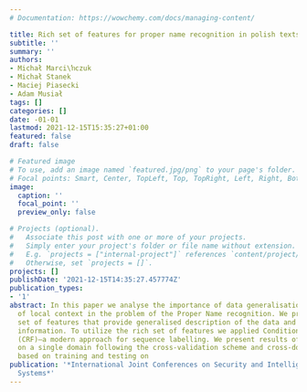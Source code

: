 ```yaml
---
# Documentation: https://wowchemy.com/docs/managing-content/

title: Rich set of features for proper name recognition in polish texts
subtitle: ''
summary: ''
authors:
- Michał Marci\ŉczuk
- Michał Stanek
- Maciej Piasecki
- Adam Musiał
tags: []
categories: []
date: -01-01
lastmod: 2021-12-15T15:35:27+01:00
featured: false
draft: false

# Featured image
# To use, add an image named `featured.jpg/png` to your page's folder.
# Focal points: Smart, Center, TopLeft, Top, TopRight, Left, Right, BottomLeft, Bottom, BottomRight.
image:
  caption: ''
  focal_point: ''
  preview_only: false

# Projects (optional).
#   Associate this post with one or more of your projects.
#   Simply enter your project's folder or file name without extension.
#   E.g. `projects = ["internal-project"]` references `content/project/deep-learning/index.md`.
#   Otherwise, set `projects = []`.
projects: []
publishDate: '2021-12-15T14:35:27.457774Z'
publication_types:
- '1'
abstract: In this paper we analyse the importance of data generalisation and usage
  of local context in the problem of the Proper Name recognition. We present an extended
  set of features that provide generalised description of the data and encode linguistic
  information. To utilize the rich set of features we applied Conditional Random Fields
  (CRF)—a modern approach for sequence labelling. We present results of the evaluation
  on a single domain following the cross-validation scheme and cross-domain evaluation
  based on training and testing on
publication: '*International Joint Conferences on Security and Intelligent Information
  Systems*'
---
```

